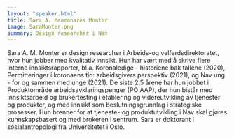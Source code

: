 ```yaml
---
layout: "speaker.html"
title: Sara A. Manzanares Monter
image: SaraMonter.png
summary: Design researcher i Nav
---
```

Sara A. M. Monter er design researcher i Arbeids-og velferdsdirektoratet, hvor hun jobber med kvalitativ innsikt. Hun har vært med å skrive flere interne innsiktsrapporter, bl.a. Koronaledige - historiene bak tallene (2020), Permitteringer i koronaens tid: arbeidsgivers perspektiv (2021), og Nav ung - for og sammen med unge (2021). De siste 2,5 årene har hun jobbet i Produktområde arbeidsavklaringspenger (PO AAP), der hun bistår med innsiktsarbeid og brukertesting i etablering og videreutvikling av tjenester og produkter, og med innsikt som beslutningsgrunnlag i strategiske prosesser. Hun brenner for at tjeneste- og produktutvikling i Nav skal gjøres kunnskapsbasert og med brukeren i sentrum. Sara er doktorant i sosialantropologi fra Universitetet i Oslo.
